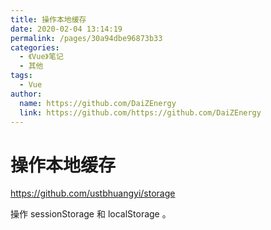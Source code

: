 ```yaml
---
title: 操作本地缓存
date: 2020-02-04 13:14:19
permalink: /pages/30a94dbe96873b33
categories:
  - 《Vue》笔记
  - 其他
tags:
  - Vue
author:
  name: https://github.com/DaiZEnergy
  link: https://github.com/https://github.com/DaiZEnergy
---
```


# 操作本地缓存

<https://github.com/ustbhuangyi/storage>

操作 sessionStorage 和 localStorage 。
